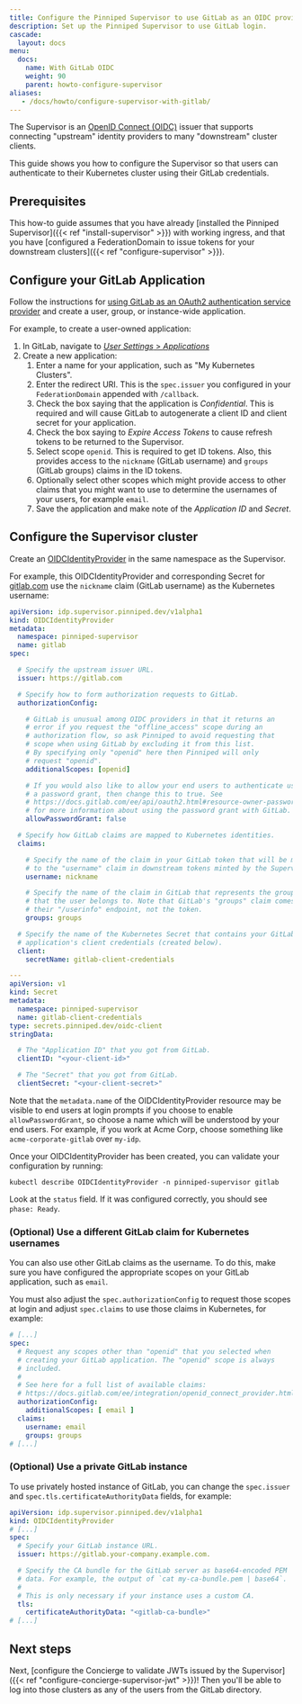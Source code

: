 ```yaml
---
title: Configure the Pinniped Supervisor to use GitLab as an OIDC provider
description: Set up the Pinniped Supervisor to use GitLab login.
cascade:
  layout: docs
menu:
  docs:
    name: With GitLab OIDC
    weight: 90
    parent: howto-configure-supervisor
aliases:
   - /docs/howto/configure-supervisor-with-gitlab/
---
```

The Supervisor is an [OpenID Connect (OIDC)](https://openid.net/connect/) issuer that supports connecting
"upstream" identity providers to many "downstream" cluster clients.

This guide shows you how to configure the Supervisor so that users can authenticate to their Kubernetes
cluster using their GitLab credentials.

## Prerequisites

This how-to guide assumes that you have already [installed the Pinniped Supervisor]({{< ref "install-supervisor" >}}) with working ingress,
and that you have [configured a FederationDomain to issue tokens for your downstream clusters]({{< ref "configure-supervisor" >}}).

## Configure your GitLab Application

Follow the instructions for [using GitLab as an OAuth2 authentication service provider](https://docs.gitlab.com/ee/integration/oauth_provider.html) and create a user, group, or instance-wide application.

For example, to create a user-owned application:

1. In GitLab, navigate to [_User Settings_ > _Applications_](https://gitlab.com/-/profile/applications)
1. Create a new application:
   1. Enter a name for your application, such as "My Kubernetes Clusters".
   1. Enter the redirect URI. This is the `spec.issuer` you configured in your `FederationDomain` appended with `/callback`.
   1. Check the box saying that the application is _Confidential_. This is required and will cause GitLab to autogenerate
      a client ID and client secret for your application.
   1. Check the box saying to _Expire Access Tokens_ to cause refresh tokens to be returned to the Supervisor.
   1. Select scope `openid`. This is required to get ID tokens. Also, this provides access to the `nickname` (GitLab username)
      and `groups` (GitLab groups) claims in the ID tokens.
   1. Optionally select other scopes which might provide access to other claims that you might want to use to determine
      the usernames of your users, for example `email`.
   1. Save the application and make note of the _Application ID_ and _Secret_.

## Configure the Supervisor cluster

Create an [OIDCIdentityProvider](https://github.com/vmware-tanzu/pinniped/blob/main/generated/latest/README.adoc#oidcidentityprovider) in the same namespace as the Supervisor.

For example, this OIDCIdentityProvider and corresponding Secret for [gitlab.com](https://gitlab.com) use the `nickname` claim (GitLab username) as the Kubernetes username:

```yaml
apiVersion: idp.supervisor.pinniped.dev/v1alpha1
kind: OIDCIdentityProvider
metadata:
  namespace: pinniped-supervisor
  name: gitlab
spec:

  # Specify the upstream issuer URL.
  issuer: https://gitlab.com

  # Specify how to form authorization requests to GitLab.
  authorizationConfig:

    # GitLab is unusual among OIDC providers in that it returns an
    # error if you request the "offline_access" scope during an
    # authorization flow, so ask Pinniped to avoid requesting that
    # scope when using GitLab by excluding it from this list.
    # By specifying only "openid" here then Pinniped will only
    # request "openid".
    additionalScopes: [openid]

    # If you would also like to allow your end users to authenticate using
    # a password grant, then change this to true. See
    # https://docs.gitlab.com/ee/api/oauth2.html#resource-owner-password-credentials-flow
    # for more information about using the password grant with GitLab.
    allowPasswordGrant: false

  # Specify how GitLab claims are mapped to Kubernetes identities.
  claims:

    # Specify the name of the claim in your GitLab token that will be mapped
    # to the "username" claim in downstream tokens minted by the Supervisor.
    username: nickname

    # Specify the name of the claim in GitLab that represents the groups
    # that the user belongs to. Note that GitLab's "groups" claim comes from
    # their "/userinfo" endpoint, not the token.
    groups: groups

  # Specify the name of the Kubernetes Secret that contains your GitLab
  # application's client credentials (created below).
  client:
    secretName: gitlab-client-credentials

---
apiVersion: v1
kind: Secret
metadata:
  namespace: pinniped-supervisor
  name: gitlab-client-credentials
type: secrets.pinniped.dev/oidc-client
stringData:

  # The "Application ID" that you got from GitLab.
  clientID: "<your-client-id>"

  # The "Secret" that you got from GitLab.
  clientSecret: "<your-client-secret>"
```

Note that the `metadata.name` of the OIDCIdentityProvider resource may be visible to end users at login prompts
if you choose to enable `allowPasswordGrant`, so choose a name which will be understood by your end users.
For example, if you work at Acme Corp, choose something like `acme-corporate-gitlab` over `my-idp`.

Once your OIDCIdentityProvider has been created, you can validate your configuration by running:

```shell
kubectl describe OIDCIdentityProvider -n pinniped-supervisor gitlab
```

Look at the `status` field. If it was configured correctly, you should see `phase: Ready`.

### (Optional) Use a different GitLab claim for Kubernetes usernames

You can also use other GitLab claims as the username.
To do this, make sure you have configured the appropriate scopes on your GitLab application, such as `email`.

You must also adjust the `spec.authorizationConfig` to request those scopes at login and adjust `spec.claims` to use those claims in Kubernetes, for example:

```yaml
# [...]
spec:
  # Request any scopes other than "openid" that you selected when
  # creating your GitLab application. The "openid" scope is always
  # included.
  #
  # See here for a full list of available claims:
  # https://docs.gitlab.com/ee/integration/openid_connect_provider.html
  authorizationConfig:
    additionalScopes: [ email ]
  claims:
    username: email
    groups: groups
# [...]
```

### (Optional) Use a private GitLab instance

To use privately hosted instance of GitLab, you can change the `spec.issuer` and `spec.tls.certificateAuthorityData` fields, for example:

```yaml
apiVersion: idp.supervisor.pinniped.dev/v1alpha1
kind: OIDCIdentityProvider
# [...]
spec:
  # Specify your GitLab instance URL.
  issuer: https://gitlab.your-company.example.com.

  # Specify the CA bundle for the GitLab server as base64-encoded PEM
  # data. For example, the output of `cat my-ca-bundle.pem | base64`.
  # 
  # This is only necessary if your instance uses a custom CA.
  tls:
    certificateAuthorityData: "<gitlab-ca-bundle>"
# [...]
```

## Next steps

Next, [configure the Concierge to validate JWTs issued by the Supervisor]({{< ref "configure-concierge-supervisor-jwt" >}})!
Then you'll be able to log into those clusters as any of the users from the GitLab directory.
